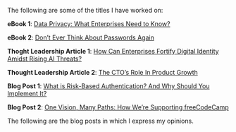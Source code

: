 The following are some of the titles I have worked on:

__eBook 1__: [Data Privacy: What Enterprises Need to Know?](https://books2read.com/u/3k2eyK) 

__eBook 2__: [Don’t Ever Think About Passwords Again](https://books2read.com/u/3J6YBA)

__Thoght Leadership Article 1__: [How Can Enterprises Fortify Digital Identity Amidst Rising AI Threats?](https://www.forbes.com/sites/forbestechcouncil/2023/08/11/how-can-enterprises-fortify-digital-identity-amidst-rising-ai-threats/?sh=6d82ed7051f3)

__Thought Leadership Article 2__: [The CTO’s Role In Product Growth](https://www.forbes.com/sites/forbestechcouncil/2022/06/22/the-ctos-role-in-product-growth/?sh=6bb42af21eed)

__Blog Post 1__: [What is Risk-Based Authentication? And Why Should You Implement It?](https://www.loginradius.com/blog/engineering/risk-based-authentication/)

__Blog Post 2__: [One Vision, Many Paths: How We’re Supporting freeCodeCamp](https://www.loginradius.com/blog/engineering/loginradius-sponsorship-freecodecamp/)

The following are the blog posts in which I express my opinions.

